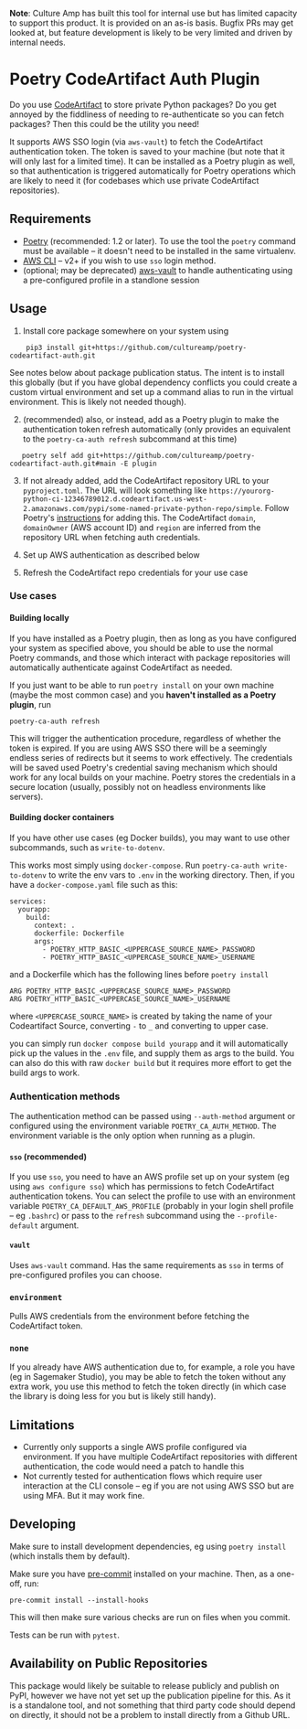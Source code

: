 **Note**: Culture Amp has built this tool for internal use but has limited capacity to support this product.
It is provided on an as-is basis. Bugfix PRs may get looked at, but feature development is likely to be very limited
and driven by internal needs.

# Poetry CodeArtifact Auth Plugin

Do you use [CodeArtifact](https://aws.amazon.com/codeartifact/) to store private Python packages? Do you get annoyed by the fiddliness of needing to re-authenticate so you can fetch packages? Then this could be the utility you need!

It supports AWS SSO login (via `aws-vault`) to fetch the CodeArtifact authentication token. The token is saved to your machine (but note that it will only last for a limited time). It can be installed as a Poetry plugin as well, so that authentication is triggered automatically for Poetry operations which are likely to need it (for codebases which use private CodeArtifact repositories).

## Requirements

* [Poetry](https://python-poetry.org) (recommended: 1.2 or later). To use  the tool the `poetry` command must be available – it doesn't need to be installed in the same virtualenv.
* [AWS CLI](https://aws.amazon.com/cli/) – v2+ if you wish to use `sso` login method.
* (optional; may be deprecated) [aws-vault](https://github.com/99designs/aws-vault) to handle authenticating using a pre-configured profile in a standlone session

## Usage

1. Install core package somewhere on your system using

```
    pip3 install git+https://github.com/cultureamp/poetry-codeartifact-auth.git
```
  See notes below about package publication status. The intent is to install this globally (but if you have global dependency conflicts you could create a custom virtual environment and set up a command alias to run in the virtual environment. This is likely not needed though).

2. (recommended) also, or instead, add as a Poetry plugin to make the authentication token refresh automatically (only provides an equivalent to the `poetry-ca-auth refresh` subcommand at this time)

```
   poetry self add git+https://github.com/cultureamp/poetry-codeartifact-auth.git#main -E plugin
```

3. If not already added, add the CodeArtifact repository URL to your `pyproject.toml`. The URL will look something like `https://yourorg-python-ci-12346789012.d.codeartifact.us-west-2.amazonaws.com/pypi/some-named-private-python-repo/simple`. Follow Poetry's [instructions](https://python-poetry.org/docs/repositories/#secondary-package-sources) for adding this. The CodeArtifact `domain`, `domainOwner` (AWS account ID) and `region` are inferred from the repository URL when fetching auth credentials.

3. Set up AWS authentication as described below

4. Refresh the CodeArtifact repo credentials for your use case

### Use cases

#### Building locally

If you have installed as a Poetry plugin, then as long as you have configured your system as specified above, you should be able to use the normal Poetry commands, and those which interact with package repositories will automatically authenticate against CodeArtifact as needed.

If you just want to be able to run `poetry install` on your own machine (maybe the most common case) and you **haven't installed as a Poetry plugin**, run

```
poetry-ca-auth refresh
```

This will trigger the authentication procedure, regardless of whether the token is expired. If you are using AWS SSO there will be a seemingly endless series of redirects but it seems to work effectively. The credentials will be saved used Poetry's credential saving mechanism which should work for any local builds on your machine. Poetry stores the credentials in a secure location (usually, possibly not on headless environments like servers).

#### Building docker containers

If you have other use cases (eg Docker builds), you may want to use other subcommands, such as `write-to-dotenv`.

This works most simply using `docker-compose`.  Run `poetry-ca-auth write-to-dotenv` to write the env vars to `.env` in the working directory.
Then, if you have a `docker-compose.yaml` file such as this:

```
services:
  yourapp:
    build:
      context: .
      dockerfile: Dockerfile
      args:
        - POETRY_HTTP_BASIC_<UPPERCASE_SOURCE_NAME>_PASSWORD
        - POETRY_HTTP_BASIC_<UPPERCASE_SOURCE_NAME>_USERNAME
```

and a Dockerfile which has the following lines before `poetry install`

```
ARG POETRY_HTTP_BASIC_<UPPERCASE_SOURCE_NAME>_PASSWORD
ARG POETRY_HTTP_BASIC_<UPPERCASE_SOURCE_NAME>_USERNAME
```

where `<UPPERCASE_SOURCE_NAME>` is created by taking the name of your Codeartifact Source, converting `-` to `_` and converting to upper case.

you can simply run `docker compose build yourapp` and it will automatically pick up the values in the `.env` file, and supply them as args to the build. You can also do this with raw `docker build` but it requires more effort to get the build args to work.


### Authentication methods

The authentication method can be passed using `--auth-method` argument or configured using the environment variable `POETRY_CA_AUTH_METHOD`. The environment variable is the only option when running as a plugin.

#### `sso` (recommended)

If you use `sso`, you need to have an AWS profile set up on your system (eg using `aws configure sso`) which has permissions to fetch CodeArtifact authentication tokens. You can select the profile to use with an environment variable `POETRY_CA_DEFAULT_AWS_PROFILE` (probably in your login shell profile – eg `.bashrc`) or pass to the `refresh` subcommand using the `--profile-default` argument.

#### `vault`

Uses `aws-vault` command. Has the same requirements as `sso` in terms of pre-configured profiles you can choose.

### `environment`

Pulls AWS credentials from the environment before fetching the CodeArtifact token.

### `none`

If you already have AWS authentication due to, for example, a role you have (eg in Sagemaker Studio), you may be able to fetch the token without any extra work, you use this method to fetch the token directly (in which case the library is doing less for you but is likely still handy).

## Limitations

* Currently only supports a single AWS profile configured via environment. If you have multiple CodeArtifact repositories with different authentication, the code would need a patch to handle this
* Not currently tested for authentication flows which require user interaction at the CLI console – eg if you are not using AWS SSO but are using MFA. But it may work fine.


## Developing

Make sure to install development dependencies, eg using `poetry install` (which installs them by default).

Make sure you have [pre-commit](https://pre-commit.com) installed on your machine. Then, as a one-off, run:

    pre-commit install --install-hooks

This will then make sure various checks are run on files when you commit.

Tests can be run with `pytest`.


## Availability on Public Repositories

This package would likely be suitable to release publicly and publish on PyPI, however we have not yet set up the publication pipeline for this. As it is a standalone tool, and not something that third party code should depend on directly, it should not be a problem to install directly from a Github URL.


